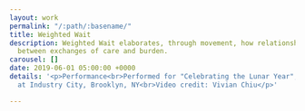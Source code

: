 ```yaml
---
layout: work
permalink: "/:path/:basename/"
title: Weighted Wait
description: Weighted Wait elaborates, through movement, how relationships oscillate
  between exchanges of care and burden.
carousel: []
date: 2019-06-01 05:00:00 +0000
details: '<p>Performance<br>Performed for "Celebrating the Lunar Year", Dedalus Foundation
  at Industry City, Brooklyn, NY<br>Video credit: Vivian Chiu</p>'

---
```

